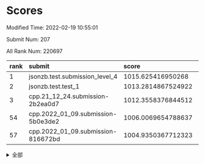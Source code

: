 # Scores

Modified Time: 2022-02-19 10:55:01

Submit Num: 207

All Rank Num: 220697

| rank |               submit               |       score        |       sigma        | pk_num |
| :--- | :--------------------------------- | :----------------- | :----------------- | :----- |
| 1    | jsonzb.test.submission_level_4     | 1015.625416950268  | 0.8742195013098332 | 4264   |
| 2    | jsonzb.test.test_1                 | 1013.2814867524922 | 0.8212871036944174 | 4260   |
| 3    | cpp.21_12_24.submission-2b2ea0d7   | 1012.3558376844512 | 0.7973560031988365 | 4271   |
| 54   | cpp.2022_01_09.submission-5b0e3de2 | 1006.0069654788637 | 0.7234397788564366 | 4267   |
| 57   | cpp.2022_01_09.submission-816672bd | 1004.9350367712323 | 0.7185864058351139 | 4271   |


<details>
<summary>全部</summary>

| rank |                 submit                 |       score        |       sigma        | pk_num |
| :--- | :------------------------------------- | :----------------- | :----------------- | :----- |
| 1    | jsonzb.test.submission_level_4         | 1015.625416950268  | 0.8742195013098332 | 4264   |
| 2    | jsonzb.test.test_1                     | 1013.2814867524922 | 0.8212871036944174 | 4260   |
| 3    | cpp.21_12_24.submission-2b2ea0d7       | 1012.3558376844512 | 0.7973560031988365 | 4271   |
| 4    | gobigger.level_3.submission_level_3_19 | 1012.0209375419627 | 0.7875078430452361 | 4266   |
| 5    | gobigger.level_3.submission_level_3_4  | 1011.3620683159411 | 0.7782747132485143 | 4263   |
| 6    | gobigger.level_3.submission_level_3_32 | 1011.2494432095291 | 0.7749904276340369 | 4267   |
| 7    | gobigger.level_3.submission_level_3_35 | 1011.2110968635221 | 0.7714905082731672 | 4267   |
| 8    | gobigger.level_3.submission_level_3_2  | 1011.1679332071167 | 0.7966352466632967 | 4266   |
| 9    | gobigger.level_3.submission_level_3_12 | 1010.8638743014486 | 0.7418772072244917 | 4264   |
| 10   | gobigger.level_3.submission_level_3_25 | 1010.804696279005  | 0.7543886506755225 | 4262   |
| 11   | gobigger.level_3.submission_level_3_27 | 1010.76770765734   | 0.7797668090536685 | 4264   |
| 12   | gobigger.level_3.submission_level_3_7  | 1010.6859685852079 | 0.7789569212380666 | 4264   |
| 13   | gobigger.level_3.submission_level_3_10 | 1010.6842181744146 | 0.7610166865791159 | 4261   |
| 14   | gobigger.level_3.submission_level_3_17 | 1010.6149694403018 | 0.7588417657824155 | 4265   |
| 15   | gobigger.level_3.submission_level_3_47 | 1010.4969054832334 | 0.7549275381809752 | 4261   |
| 16   | gobigger.level_3.submission_level_3_29 | 1010.4968437367465 | 0.7322329797323348 | 4265   |
| 17   | gobigger.level_3.submission_level_3_36 | 1010.4416739466903 | 0.7403387327918646 | 4266   |
| 18   | gobigger.level_3.submission_level_3_48 | 1010.4094879110314 | 0.7703890379356325 | 4263   |
| 19   | gobigger.level_3.submission_level_3_33 | 1010.4005593640384 | 0.7764464431167035 | 4263   |
| 20   | gobigger.level_3.submission_level_3_15 | 1010.2525156052548 | 0.7738944002456377 | 4264   |
| 21   | gobigger.level_3.submission_level_3_37 | 1010.2260386412639 | 0.7599065010600514 | 4269   |
| 22   | gobigger.level_3.submission_level_3_46 | 1010.1973110932937 | 0.7612148066642053 | 4265   |
| 23   | gobigger.level_3.submission_level_3_45 | 1010.1860256508223 | 0.758432696335634  | 4262   |
| 24   | gobigger.level_3.submission_level_3_44 | 1010.1340072244244 | 0.7708246833799282 | 4261   |
| 25   | gobigger.level_3.submission_level_3_5  | 1010.1218911612841 | 0.7587533023120178 | 4269   |
| 26   | gobigger.level_3.submission_level_3_22 | 1010.1211776611506 | 0.7542731278361702 | 4265   |
| 27   | gobigger.level_3.submission_level_3_14 | 1010.0623395581063 | 0.741105197598803  | 4268   |
| 28   | gobigger.level_3.submission_level_3_39 | 1010.028908949146  | 0.7586974873921812 | 4268   |
| 29   | gobigger.level_3.submission_level_3_8  | 1009.9258089330287 | 0.7650370592690428 | 4268   |
| 30   | gobigger.level_3.submission_level_3_6  | 1009.8461065133384 | 0.7525084039010909 | 4263   |
| 31   | gobigger.level_3.submission_level_3_13 | 1009.8172723552397 | 0.7585305668964509 | 4263   |
| 32   | gobigger.level_3.submission_level_3_1  | 1009.7785896549788 | 0.7753298163840787 | 4266   |
| 33   | gobigger.level_3.submission_level_3_21 | 1009.7721217027594 | 0.7661077456852489 | 4262   |
| 34   | gobigger.level_3.submission_level_3_34 | 1009.7152289301473 | 0.7333064665420715 | 4261   |
| 35   | gobigger.level_3.submission_level_3_9  | 1009.697417001482  | 0.7646696166675098 | 4268   |
| 36   | gobigger.level_3.submission_level_3_0  | 1009.6726132098538 | 0.7706563191431917 | 4269   |
| 37   | gobigger.level_3.submission_level_3_26 | 1009.5392539877214 | 0.7652161270460618 | 4265   |
| 38   | gobigger.level_3.submission_level_3_49 | 1009.5295561653079 | 0.7652453343116021 | 4264   |
| 39   | gobigger.level_3.submission_level_3_11 | 1009.4834997576318 | 0.7455619622816815 | 4265   |
| 40   | gobigger.level_3.submission_level_3_43 | 1009.4378345114446 | 0.7523436057219961 | 4266   |
| 41   | gobigger.level_3.submission_level_3_40 | 1009.3563396020714 | 0.749440688829649  | 4266   |
| 42   | gobigger.level_3.submission_level_3_41 | 1009.2825556123732 | 0.7562454987097205 | 4263   |
| 43   | gobigger.level_3.submission_level_3_38 | 1009.2764345318981 | 0.7607820228818867 | 4265   |
| 44   | gobigger.level_3.submission_level_3_16 | 1009.2154540502967 | 0.7544715007616656 | 4264   |
| 45   | gobigger.level_3.submission_level_3_23 | 1009.1500571740747 | 0.721271263022268  | 4266   |
| 46   | gobigger.level_3.submission_level_3_42 | 1009.1147135981371 | 0.7297468150310903 | 4265   |
| 47   | gobigger.level_3.submission_level_3_24 | 1009.1070169878625 | 0.7731939367232933 | 4266   |
| 48   | gobigger.level_3.submission_level_3_31 | 1009.040545762428  | 0.7495573128044538 | 4262   |
| 49   | gobigger.level_3.submission_level_3_30 | 1008.9568429833303 | 0.7439021648806037 | 4270   |
| 50   | gobigger.level_3.submission_level_3_18 | 1008.7827069093571 | 0.7471395470340232 | 4259   |
| 51   | gobigger.level_3.submission_level_3_28 | 1008.6791333164314 | 0.7628447599775183 | 4268   |
| 52   | gobigger.level_3.submission_level_3_20 | 1008.4144771910635 | 0.7435072280409519 | 4265   |
| 53   | gobigger.level_3.submission_level_3_3  | 1008.1757291525349 | 0.7360401593546751 | 4262   |
| 54   | cpp.2022_01_09.submission-5b0e3de2     | 1006.0069654788637 | 0.7234397788564366 | 4267   |
| 55   | gobigger.level_1.submission_level_1_43 | 1005.19646878499   | 0.7242007134803642 | 4258   |
| 56   | gobigger.level_1.submission_level_1_21 | 1004.9972816523136 | 0.7221258607987481 | 4266   |
| 57   | cpp.2022_01_09.submission-816672bd     | 1004.9350367712323 | 0.7185864058351139 | 4271   |
| 58   | gobigger.level_1.submission_level_1_36 | 1004.6843141412942 | 0.7148663685783235 | 4263   |
| 59   | gobigger.level_1.submission_level_1_45 | 1004.6112937289607 | 0.7243183314575321 | 4260   |
| 60   | gobigger.level_1.submission_level_1_34 | 1004.5855378578008 | 0.7220956635909529 | 4261   |
| 61   | gobigger.level_1.submission_level_1_23 | 1004.5095269554517 | 0.7172951974877387 | 4270   |
| 62   | gobigger.level_1.submission_level_1_7  | 1004.4481602669802 | 0.7245636441723108 | 4270   |
| 63   | gobigger.level_1.submission_level_1_42 | 1004.2578934728177 | 0.7237565256643884 | 4266   |
| 64   | gobigger.level_1.submission_level_1_0  | 1004.1510280759343 | 0.7205951827704332 | 4263   |
| 65   | gobigger.level_1.submission_level_1_30 | 1003.9868924512825 | 0.7031641524401643 | 4268   |
| 66   | gobigger.level_1.submission_level_1_38 | 1003.9811282058547 | 0.7119638625363727 | 4261   |
| 67   | gobigger.level_1.submission_level_1_26 | 1003.953553843571  | 0.7106494749383807 | 4267   |
| 68   | gobigger.level_1.submission_level_1_15 | 1003.8349682494476 | 0.7122715838721617 | 4267   |
| 69   | gobigger.level_1.submission_level_1_46 | 1003.7541220527552 | 0.7155859375944162 | 4263   |
| 70   | gobigger.level_1.submission_level_1_32 | 1003.7207084894577 | 0.7191941084733672 | 4262   |
| 71   | gobigger.level_1.submission_level_1_25 | 1003.7127718972156 | 0.7204051906296658 | 4263   |
| 72   | gobigger.level_1.submission_level_1_20 | 1003.6147228084175 | 0.7176374255860135 | 4268   |
| 73   | gobigger.level_1.submission_level_1_8  | 1003.5575343282261 | 0.7119716367951885 | 4271   |
| 74   | gobigger.level_1.submission_level_1_1  | 1003.5303660126799 | 0.7090481656356397 | 4256   |
| 75   | gobigger.level_1.submission_level_1_10 | 1003.5162462881661 | 0.7106711676869886 | 4265   |
| 76   | gobigger.level_1.submission_level_1_37 | 1003.4638084619901 | 0.7130894921876395 | 4262   |
| 77   | gobigger.level_1.submission_level_1_17 | 1003.4294977754013 | 0.7160320791312534 | 4265   |
| 78   | gobigger.level_1.submission_level_1_40 | 1003.4086506841035 | 0.7216882159194501 | 4263   |
| 79   | gobigger.level_1.submission_level_1_33 | 1003.2815770623754 | 0.708168704921848  | 4268   |
| 80   | gobigger.level_1.submission_level_1_3  | 1003.2730278774736 | 0.7127640635318332 | 4262   |
| 81   | gobigger.level_1.submission_level_1_22 | 1003.2138964451981 | 0.7184727216226565 | 4266   |
| 82   | gobigger.level_1.submission_level_1_28 | 1003.1955719322827 | 0.7138184473761112 | 4268   |
| 83   | gobigger.level_1.submission_level_1_18 | 1003.1197344966649 | 0.7025097730782472 | 4266   |
| 84   | gobigger.level_1.submission_level_1_31 | 1003.1178064291657 | 0.7217239701420458 | 4271   |
| 85   | gobigger.level_1.submission_level_1_24 | 1003.1044531061767 | 0.7220341215968433 | 4261   |
| 86   | gobigger.level_1.submission_level_1_39 | 1003.0711114401117 | 0.7155953454519539 | 4263   |
| 87   | gobigger.level_1.submission_level_1_9  | 1003.0186579330291 | 0.7234581635997838 | 4264   |
| 88   | gobigger.level_1.submission_level_1_29 | 1002.9907836791177 | 0.7238995544577783 | 4261   |
| 89   | gobigger.level_1.submission_level_1_41 | 1002.9901320552996 | 0.7099047639620814 | 4263   |
| 90   | gobigger.level_1.submission_level_1_6  | 1002.9790299857776 | 0.7190506679377865 | 4264   |
| 91   | gobigger.level_1.submission_level_1_44 | 1002.8793101959028 | 0.7129137406314793 | 4266   |
| 92   | gobigger.level_1.submission_level_1_11 | 1002.8532622517455 | 0.7153314983602491 | 4263   |
| 93   | gobigger.level_1.submission_level_1_2  | 1002.8414011182434 | 0.7087169914726222 | 4263   |
| 94   | gobigger.level_1.submission_level_1_12 | 1002.794695129052  | 0.7156763717863702 | 4266   |
| 95   | gobigger.level_1.submission_level_1_14 | 1002.7671554244083 | 0.7175151849262361 | 4265   |
| 96   | gobigger.level_1.submission_level_1_47 | 1002.7248000344251 | 0.7239185161191536 | 4256   |
| 97   | gobigger.level_1.submission_level_1_5  | 1002.6278018310294 | 0.7205032353556694 | 4266   |
| 98   | gobigger.level_1.submission_level_1_16 | 1002.6249273293855 | 0.7142809258864625 | 4267   |
| 99   | gobigger.level_1.submission_level_1_49 | 1002.4246179097377 | 0.7163274929561326 | 4265   |
| 100  | gobigger.level_1.submission_level_1_35 | 1002.4149841826594 | 0.7107210824176298 | 4263   |
| 101  | gobigger.level_1.submission_level_1_13 | 1002.3994388616208 | 0.7252066629671319 | 4261   |
| 102  | gobigger.level_1.submission_level_1_48 | 1002.3579998549725 | 0.7194099545910309 | 4265   |
| 103  | gobigger.level_1.submission_level_1_27 | 1001.9214079770093 | 0.7088990732097868 | 4265   |
| 104  | gobigger.level_1.submission_level_1_19 | 1001.4676334902857 | 0.7049446535718846 | 4263   |
| 105  | gobigger.level_1.submission_level_1_4  | 1000.9520777166256 | 0.7121407370858226 | 4263   |
| 106  | gobigger.random.submission_random_21   | 997.756760750544   | 0.7014725223557329 | 4268   |
| 107  | gobigger.random.submission_random_14   | 997.1272097604902  | 0.7065908073518449 | 4264   |
| 108  | gobigger.random.submission_random_38   | 997.0757693822051  | 0.7010109447182682 | 4267   |
| 109  | gobigger.random.submission_random_41   | 997.0700973255447  | 0.7083595372898206 | 4261   |
| 110  | gobigger.random.submission_random_37   | 996.9350585528998  | 0.7256257982144605 | 4268   |
| 111  | gobigger.random.submission_random_17   | 996.887533562704   | 0.7137596215967146 | 4266   |
| 112  | gobigger.random.submission_random_9    | 996.6583403995853  | 0.7117932383949627 | 4264   |
| 113  | gobigger.random.submission_random_7    | 996.5332781814029  | 0.7038370783020866 | 4267   |
| 114  | gobigger.random.submission_random_48   | 996.5263852890105  | 0.7115598908737594 | 4268   |
| 115  | gobigger.random.submission_random_28   | 996.4495075565412  | 0.7247405484819874 | 4271   |
| 116  | gobigger.random.submission_random_13   | 996.4267187296512  | 0.731156091623331  | 4265   |
| 117  | gobigger.random.submission_random_49   | 996.4082160560785  | 0.7054908238686174 | 4266   |
| 118  | gobigger.random.submission_random_44   | 996.4037823114554  | 0.7121663306905713 | 4263   |
| 119  | gobigger.random.submission_random_10   | 996.2286062032342  | 0.7147169741186651 | 4267   |
| 120  | gobigger.random.submission_random_40   | 996.159646567526   | 0.7045897273714443 | 4263   |
| 121  | gobigger.random.submission_random_3    | 996.1468567098251  | 0.711947225723774  | 4263   |
| 122  | gobigger.random.submission_random_47   | 996.1185255464788  | 0.6949217589899581 | 4262   |
| 123  | gobigger.random.submission_random_35   | 996.0896980661107  | 0.7063761779693383 | 4272   |
| 124  | gobigger.random.submission_random_5    | 996.0887200495886  | 0.7121898012113119 | 4265   |
| 125  | gobigger.random.submission_random_23   | 996.062782515248   | 0.7086469643820115 | 4263   |
| 126  | gobigger.random.submission_random_36   | 996.0430298416215  | 0.70493403592738   | 4260   |
| 127  | gobigger.random.submission_random_12   | 995.9766038421984  | 0.7210201646492982 | 4262   |
| 128  | gobigger.random.submission_random_34   | 995.9543943127941  | 0.7208213350639382 | 4262   |
| 129  | gobigger.random.submission_random_46   | 995.7750230251487  | 0.7109160250811982 | 4269   |
| 130  | gobigger.random.submission_random_42   | 995.7695342661427  | 0.7154821839524407 | 4263   |
| 131  | gobigger.random.submission_random_33   | 995.7460473675098  | 0.7303344852630625 | 4265   |
| 132  | gobigger.random.submission_random_6    | 995.7398769301303  | 0.7213333912802208 | 4261   |
| 133  | gobigger.random.submission_random_11   | 995.7362304405108  | 0.730968827864501  | 4265   |
| 134  | gobigger.random.submission_random_19   | 995.7237874532346  | 0.7085353072968876 | 4268   |
| 135  | gobigger.random.submission_random_18   | 995.6453079275742  | 0.7069291746655739 | 4261   |
| 136  | gobigger.random.submission_random_1    | 995.642803195885   | 0.7088996430091249 | 4265   |
| 137  | gobigger.random.submission_random_45   | 995.5951864234756  | 0.7224504390576474 | 4265   |
| 138  | gobigger.random.submission_random_30   | 995.5697314337359  | 0.7200399962457736 | 4264   |
| 139  | gobigger.random.submission_random_16   | 995.5685828051228  | 0.7203112151389417 | 4265   |
| 140  | gobigger.random.submission_random_39   | 995.5370453460082  | 0.7057095885953978 | 4259   |
| 141  | gobigger.random.submission_random_20   | 995.528181230949   | 0.726266487743812  | 4264   |
| 142  | gobigger.random.submission_random_25   | 995.5225457861641  | 0.729596156727033  | 4266   |
| 143  | gobigger.random.submission_random_27   | 995.4904577588102  | 0.7008277904098353 | 4264   |
| 144  | gobigger.random.submission_random_2    | 995.4136171116802  | 0.7208882818304931 | 4259   |
| 145  | gobigger.random.submission_random_4    | 995.3561566987701  | 0.7051180224751152 | 4264   |
| 146  | gobigger.random.submission_random_29   | 995.2899478128259  | 0.7098618085256433 | 4268   |
| 147  | gobigger.random.submission_random_24   | 995.0586264307752  | 0.7365880877399674 | 4268   |
| 148  | gobigger.random.submission_random_26   | 995.0549583592527  | 0.7221975270809329 | 4266   |
| 149  | gobigger.random.submission_random_22   | 995.0374914755021  | 0.7028230970676995 | 4265   |
| 150  | gobigger.random.submission_random_43   | 995.0223925763491  | 0.7150398891542357 | 4266   |
| 151  | gobigger.random.submission_random_15   | 994.97640676465    | 0.7163834025331285 | 4261   |
| 152  | gobigger.random.submission_random_31   | 994.9536635884884  | 0.7177276299722376 | 4268   |
| 153  | gobigger.random.submission_random_32   | 994.9441004507687  | 0.6995458843133967 | 4263   |
| 154  | gobigger.random.submission_random_8    | 994.5602609559903  | 0.7254315621190208 | 4260   |
| 155  | gobigger.level_2.submission_level_2_17 | 994.5003778597579  | 0.7230800560763057 | 4268   |
| 156  | gobigger.random.submission_random_0    | 994.218934470498   | 0.7054466635812457 | 4264   |
| 157  | gobigger.level_2.submission_level_2_11 | 994.1632160116327  | 0.7258109169012023 | 4262   |
| 158  | gobigger.level_2.submission_level_2_41 | 993.9165489028057  | 0.7398865789877318 | 4268   |
| 159  | gobigger.level_2.submission_level_2_38 | 993.8789482136825  | 0.7289004790362259 | 4261   |
| 160  | gobigger.level_2.submission_level_2_10 | 993.6804615553806  | 0.7357633285009897 | 4266   |
| 161  | gobigger.level_2.submission_level_2_13 | 993.3082683134593  | 0.7321880733862157 | 4267   |
| 162  | gobigger.level_2.submission_level_2_24 | 993.3020948467592  | 0.7483215853510737 | 4268   |
| 163  | gobigger.level_2.submission_level_2_6  | 993.0343604657678  | 0.7322792948261798 | 4264   |
| 164  | gobigger.level_2.submission_level_2_26 | 992.9844690365317  | 0.7307748572517652 | 4269   |
| 165  | gobigger.level_2.submission_level_2_39 | 992.8743248011672  | 0.7398800057460424 | 4268   |
| 166  | gobigger.level_2.submission_level_2_37 | 992.7884795231994  | 0.7434688624332878 | 4263   |
| 167  | gobigger.level_2.submission_level_2_30 | 992.750044403932   | 0.7504289641501454 | 4261   |
| 168  | gobigger.level_2.submission_level_2_12 | 992.6608563627067  | 0.7425260449717394 | 4268   |
| 169  | gobigger.level_2.submission_level_2_27 | 992.4963260933254  | 0.7408283458853749 | 4264   |
| 170  | gobigger.level_2.submission_level_2_45 | 992.4837684503465  | 0.7349404621159354 | 4263   |
| 171  | gobigger.level_2.submission_level_2_29 | 992.4447363615405  | 0.7463157076288873 | 4267   |
| 172  | gobigger.level_2.submission_level_2_16 | 992.3492556106955  | 0.738295129273789  | 4265   |
| 173  | gobigger.level_2.submission_level_2_4  | 992.2612393819206  | 0.7404960217379939 | 4263   |
| 174  | gobigger.level_2.submission_level_2_20 | 992.1996310284999  | 0.7751811200548746 | 4268   |
| 175  | gobigger.level_2.submission_level_2_19 | 992.1902295174364  | 0.7306906975575527 | 4266   |
| 176  | gobigger.level_2.submission_level_2_23 | 992.182522681891   | 0.7249743145662765 | 4268   |
| 177  | gobigger.level_2.submission_level_2_7  | 992.1484302897338  | 0.7404304676941779 | 4258   |
| 178  | gobigger.level_2.submission_level_2_18 | 992.1088170271075  | 0.7420596538419002 | 4264   |
| 179  | gobigger.level_2.submission_level_2_44 | 992.054579393624   | 0.7315704511934539 | 4262   |
| 180  | gobigger.level_2.submission_level_2_0  | 992.0065514627352  | 0.7529850569775088 | 4264   |
| 181  | gobigger.level_2.submission_level_2_46 | 991.9624940703986  | 0.7492582349272171 | 4265   |
| 182  | gobigger.level_2.submission_level_2_21 | 991.8156455225859  | 0.7146906416725343 | 4262   |
| 183  | gobigger.level_2.submission_level_2_3  | 991.7904173577289  | 0.751877815112604  | 4270   |
| 184  | gobigger.level_2.submission_level_2_1  | 991.6709251138764  | 0.7646607439059315 | 4263   |
| 185  | gobigger.level_2.submission_level_2_31 | 991.6222125816383  | 0.7443041789743694 | 4264   |
| 186  | gobigger.level_2.submission_level_2_40 | 991.5076737618358  | 0.7402068103346346 | 4265   |
| 187  | gobigger.level_2.submission_level_2_49 | 991.4955085083195  | 0.775504258755786  | 4260   |
| 188  | gobigger.level_2.submission_level_2_47 | 991.4877176717704  | 0.7510980081297229 | 4265   |
| 189  | gobigger.level_2.submission_level_2_32 | 991.4805168375324  | 0.7480171749146338 | 4264   |
| 190  | gobigger.level_2.submission_level_2_34 | 991.3854376588798  | 0.7593217937670116 | 4270   |
| 191  | gobigger.level_2.submission_level_2_33 | 991.3599430239761  | 0.7603424509355164 | 4262   |
| 192  | gobigger.level_2.submission_level_2_8  | 991.3074770854788  | 0.7781708856070726 | 4266   |
| 193  | gobigger.level_2.submission_level_2_22 | 991.2657836610728  | 0.7532907979319368 | 4269   |
| 194  | gobigger.level_2.submission_level_2_2  | 991.255959996007   | 0.747238789875453  | 4263   |
| 195  | gobigger.level_2.submission_level_2_15 | 991.2242353589321  | 0.7396716099685989 | 4266   |
| 196  | gobigger.level_2.submission_level_2_43 | 991.0386034653859  | 0.7678890531068966 | 4265   |
| 197  | gobigger.level_2.submission_level_2_25 | 991.0161081258115  | 0.7409073511697907 | 4260   |
| 198  | gobigger.level_2.submission_level_2_9  | 990.920292497988   | 0.7739409478736867 | 4269   |
| 199  | gobigger.level_2.submission_level_2_48 | 990.8754836355043  | 0.7642357775776156 | 4259   |
| 200  | gobigger.level_2.submission_level_2_42 | 990.6998260651151  | 0.7477663747838729 | 4265   |
| 201  | gobigger.level_2.submission_level_2_28 | 990.6797897550642  | 0.7758339122811432 | 4268   |
| 202  | gobigger.level_2.submission_level_2_36 | 990.64057801482    | 0.7586562890871241 | 4260   |
| 203  | gobigger.level_2.submission_level_2_35 | 990.5885946695994  | 0.7785943048319856 | 4268   |
| 204  | gobigger.level_2.submission_level_2_5  | 990.392113175937   | 0.7482648612505088 | 4267   |
| 205  | gobigger.level_2.submission_level_2_14 | 990.0284698501105  | 0.7585339840041522 | 4265   |
| 206  | gobigger.none.submission_none_1        | 979.4093825100621  | 1.1990741755602976 | 4262   |
| 207  | gobigger.none.submission_none_0        | 977.6265513651363  | 1.3344666370414366 | 4267   |

</details>